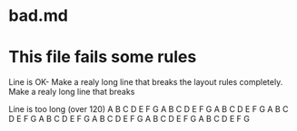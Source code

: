 # bad.md

# This file fails some rules

Line is OK- Make a realy long line that breaks the layout rules completely. Make a realy long line
that breaks

Line is too long (over 120) A B C D E F G A B C D E F G A B C D E F G A B C D E F G A B C D E F G A
B C D E F G A B C D E F G A B C D E F G
